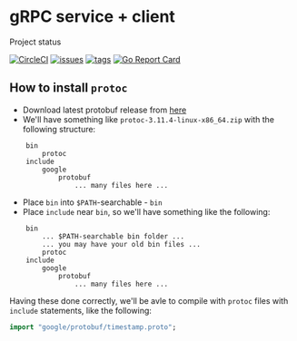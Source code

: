 # gRPC service + client

Project status


[![CircleCI](https://circleci.com/gh/sunsingerus/mservice.svg?style=svg)](https://circleci.com/gh/sunsingerus/mservice)
[![issues](https://img.shields.io/github/issues/sunsingerus/mservice.svg)](https://github.com/sunsingerus/mservice/issues)
[![tags](https://img.shields.io/github/tag/sunsingerus/mservice.svg)](https://github.com/sunsingerus/mservice/tags)
[![Go Report Card](https://goreportcard.com/badge/github.com/sunsingerus/mservice)](https://goreportcard.com/report/github.com/sunsingerus/mservice)

## How to install `protoc`

- Download latest protobuf release from [here](https://github.com/protocolbuffers/protobuf/releases)
- We'll have something like `protoc-3.11.4-linux-x86_64.zip` with the following structure:
```text
    bin
        protoc
    include
        google
            protobuf
                ... many files here ...
```
- Place `bin` into `$PATH`-searchable - `bin`
- Place `include` near `bin`, so we'll have something like the following:
```text
    bin
        ... $PATH-searchable bin folder ...
        ... you may have your old bin files ...
        protoc
    include
        google
            protobuf
                ... many files here ...
``` 

Having these done correctly, we'll be avle to compile with `protoc` files with `include` statements, like the following:
```.proto
import "google/protobuf/timestamp.proto";
```
